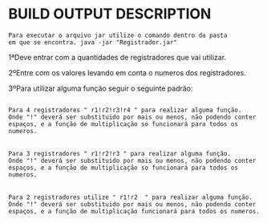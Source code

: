 BUILD OUTPUT DESCRIPTION
============


<code>Para executar o arquivo jar utilize o comando dentro da pasta em que se encontra.
java -jar "Registrador.jar"</code> 

1ªDeve entrar com a quantidades de registradores que vai utilizar.

2ºEntre com os valores levando em conta o numeros dos registradores.

3ºPara utilizar alguma função seguir o seguinte padrão:

<code>
Para 4 registradores " r1!r2!r3!r4 " para realizar alguma função.
Onde "!" deverá ser substituido por mais ou menos, não podendo conter espaços, e a função de multiplicação so funcionará para todos os numeros.
</code>
<br>
<code>
Para 3 registradores " r1!r2!r3 " para realizar alguma função.
Onde "!" deverá ser substituido por mais ou menos, não podendo conter espaços, e a função de multiplicação so funcionará para todos os numeros.
</code>
<br>
<code>
Para 2 registradores utilize " r1!r2  " para realizar alguma função.
Onde "!" deverá ser substituido por mais ou menos, não podendo conter espaços, e a função de multiplicação funcionará para todos os numeros.</code>
